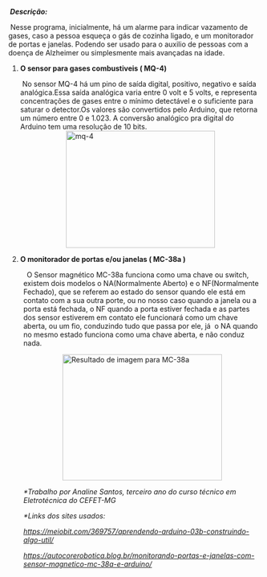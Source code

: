 
<p style="text-align: left;"><strong><em>&nbsp;Descri&ccedil;&atilde;o:&nbsp;</em></strong></p>
<p style="text-align: left;">&nbsp;Nesse programa, inicialmente, h&aacute; um alarme para indicar vazamento de gases, caso a pessoa esque&ccedil;a o g&aacute;s de cozinha ligado, e um monitorador de portas e janelas. Podendo ser usado para o auxilio de pessoas com a doen&ccedil;a de Alzheimer ou simplesmente mais avan&ccedil;adas na idade.</p>
<ol>
<li><strong><strong><strong><strong>O sensor para gases combustiveis (&nbsp;MQ-4)</strong></strong></strong></strong>
<p>&nbsp;No sensor MQ-4 h&aacute; um pino de sa&iacute;da digital, positivo, negativo e sa&iacute;da anal&oacute;gica.Essa sa&iacute;da anal&oacute;gica varia entre 0 volt e 5 volts, e representa concentra&ccedil;&otilde;es de gases entre o m&iacute;nimo detect&aacute;vel e o suficiente para saturar o detector.Os valores s&atilde;o convertidos pelo Arduino, que retorna um n&uacute;mero entre 0 e 1.023. A convers&atilde;o anal&oacute;gico pra digital do Arduino tem uma resolu&ccedil;&atilde;o de 10 bits.&nbsp;<img src="downloads " alt="" /><img style="display: block; margin-left: auto; margin-right: auto;" src="https://meiobit.com/wp-content/uploads/2017/08/20170801mq-4.jpg" alt="mq-4" width="297" height="233" /></p>
</li>
<li><strong><strong><strong>O monitorador de portas e/ou janelas (&nbsp;MC-38a )&nbsp; &nbsp;</strong></strong></strong></li>
</ol>
<p style="text-align: left; padding-left: 30px;"><strong>&nbsp;&nbsp;</strong>O Sensor magn&eacute;tico MC-38a funciona como uma chave ou switch, existem dois modelos o NA(Normalmente Aberto) e o NF(Normalmente Fechado), que se referem ao estado do sensor quando ele est&aacute; em contato com a sua outra porte, ou no nosso caso quando a janela ou a porta est&aacute; fechada, o NF quando a porta estiver fechada e as partes dos sensor estiverem em contato ele funcionar&aacute; como um chave aberta, ou um fio, conduzindo tudo que passa por ele, j&aacute; &nbsp;o NA quando no mesmo estado funciona como uma chave aberta, e n&atilde;o conduz nada.&nbsp;</p>
<p style="text-align: left; padding-left: 30px;"><img style="display: block; margin-left: auto; margin-right: auto;" src="https://http2.mlstatic.com/sensor-magnetico-porta-mc-38a-arduinopic-D_NQ_NP_15240-MLB20099418046_052014-F.jpg" alt="Resultado de imagem para MC-38a" width="318" height="251" /></p>
<p style="text-align: left; padding-left: 30px;"><em>*Trabalho por Analine Santos, terceiro ano do curso t&eacute;cnico em Eletrot&eacute;cnica do CEFET-MG</em></p>
<p style="text-align: left; padding-left: 30px;"><em>*Links dos sites usados:&nbsp;</em></p>
<p style="text-align: left; padding-left: 30px;"><em><a href="https://meiobit.com/369757/aprendendo-arduino-03b-construindo-algo-util/">https://meiobit.com/369757/aprendendo-arduino-03b-construindo-algo-util/</a></em></p>
<p style="text-align: left; padding-left: 30px;"><em><a href="https://autocorerobotica.blog.br/monitorando-portas-e-janelas-com-sensor-magnetico-mc-38a-e-arduino/">https://autocorerobotica.blog.br/monitorando-portas-e-janelas-com-sensor-magnetico-mc-38a-e-arduino/</a></em></p>
<p>&nbsp;</p>
